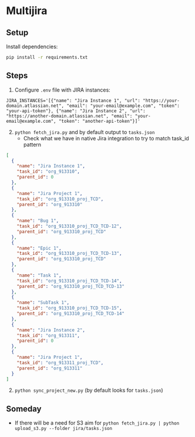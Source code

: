 # Multijira

## Setup

Install dependencies:
```bash
pip install -r requirements.txt
```

## Steps

1. Configure `.env` file with JIRA instances:
```
JIRA_INSTANCES='[{"name": "Jira Instance 1", "url": "https://your-domain.atlassian.net", "email": "your-email@example.com", "token": "your-api-token"}, {"name": "Jira Instance 2", "url": "https://another-domain.atlassian.net", "email": "your-email@example.com", "token": "another-api-token"}]'
```

2. `python fetch_jira.py` and by default output to `tasks.json`
    - Check what we have in native Jira integration to try to match task_id pattern

```json
[
  {
    "name": "Jira Instance 1",
    "task_id": "org_913310",
    "parent_id": 0
  },
  {
    "name": "Jira Project 1",
    "task_id": "org_913310_proj_TCD",
    "parent_id": "org_913310"
  },
  {
    "name": "Bug 1",
    "task_id": "org_913310_proj_TCD_TCD-12",
    "parent_id": "org_913310_proj_TCD"
  },
  {
    "name": "Epic 1",
    "task_id": "org_913310_proj_TCD_TCD-13",
    "parent_id": "org_913310_proj_TCD"
  },
  {
    "name": "Task 1",
    "task_id": "org_913310_proj_TCD_TCD-14",
    "parent_id": "org_913310_proj_TCD_TCD-13"
  },
  {
    "name": "SubTask 1",
    "task_id": "org_913310_proj_TCD_TCD-15",
    "parent_id": "org_913310_proj_TCD_TCD-14"
  },
  {
    "name": "Jira Instance 2",
    "task_id": "org_913311",
    "parent_id": 0
  },
  {
    "name": "Jira Project 1",
    "task_id": "org_913311_proj_TCD",
    "parent_id": "org_913311"
  }
]
```

2. `python sync_project_new.py` (by default looks for `tasks.json`)

## Someday

- If there will be a need for S3 aim for `python fetch_jira.py | python upload_s3.py --folder jira/tasks.json`

